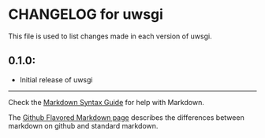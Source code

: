# CHANGELOG for uwsgi

This file is used to list changes made in each version of uwsgi.

## 0.1.0:

* Initial release of uwsgi

- - -
Check the [Markdown Syntax Guide](http://daringfireball.net/projects/markdown/syntax) for help with Markdown.

The [Github Flavored Markdown page](http://github.github.com/github-flavored-markdown/) describes the differences between markdown on github and standard markdown.
